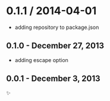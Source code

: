 
0.1.1 / 2014-04-01
==================

 * adding repository to package.json

0.1.0 - December 27, 2013
-------------------------

  * adding escape option

0.0.1 - December 3, 2013
------------------------

:sparkles:
